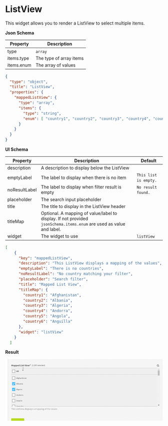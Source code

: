 # ListView

This widget allows you to render a ListView to select multiple items.

**Json Schema**

| Property | Description |
|---|---|
| type | `array` |
| items.type | The type of array items |
| items.enum | The array of values |


```json
{
  "type": "object",
  "title": "ListView",
  "properties": {
    "mappedListView": {
      "type": "array",
      "items": {
        "type": "string",
        "enum": [ "country1", "country2", "country3", "country4", "country5", "country6" ]
      }
    }
  }
}
```

**UI Schema**

| Property | Description | Default |
|---|---|---|
| description | A description to display below the ListView |  |
| emptyLabel | The label to display when there is no item | `This list is empty.` |
| noResultLabel | The label to display when filter result is empty | `No result found.` |
| placeholder | The search input placeholder |  |
| title | The title to display in the ListView header |  |
| titleMap | Optional. A mapping of value/label to display. If not provided `jsonSchema.items.enum` are used as value and label. |  |
| widget | The widget to use | `listView` |

```json
[
    {
      "key": "mappedListView",
      "description": "This ListView displays a mapping of the values",
      "emptyLabel": "There is no countries",
      "noResultLabel": "No country matching your filter",
      "placeholder": "Search filter",
      "title": "Mapped List View",
      "titleMap": {
        "country1": "Afghanistan",
        "country2": "Albania",
        "country3": "Algeria",
        "country4": "Andorra",
        "country5": "Angola",
        "country6": "Anguilla"
      },
      "widget": "listView"
    }
  ]
```

**Result**

![Listview](screenshot.gif)
